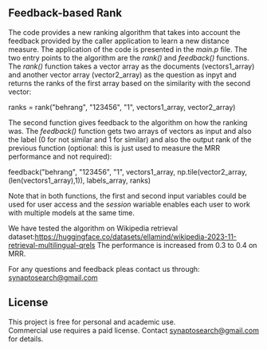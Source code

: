 ## Feedback-based Rank
The code provides a new ranking algorithm that takes into account the feedback provided by the caller application to learn a new distance measure.
The application of the code is presented in the _main.p_ file.
The two entry points to the algorithm are the _rank()_ and _feedback()_ functions.
The _rank()_ function takes a vector array as the documents (vectors1_array) and another vector array (vector2_array) as the question as inpyt and returns the ranks of the first array based on the similarity with the second vector:

ranks = rank("behrang", "123456", "1", vectors1_array, vector2_array)

The second function gives feedback to the algorithm on how the ranking was.
The _feedback()_ function gets two arrays of vectors as input and also the label (0 for not similar and 1 for similar) and also the output rank of the previous function (optional: this is just used to measure the MRR performance and not required):

feedback("behrang", "123456", "1", vectors1_array, np.tile(vector2_array, (len(vectors1_array),1)), labels_array, ranks)

Note that in both functions, the first and second input variables could be used for user access and the _session_ wariable enables each user to work with multiple models at the same time.

We have tested the algorithm on Wikipedia retrieval dataset:https://huggingface.co/datasets/ellamind/wikipedia-2023-11-retrieval-multilingual-qrels
The performance is increased from 0.3 to 0.4 on MRR.

For any questions and feedback pleas contact us through: synaptosearch@gmail.com

## License
This project is free for personal and academic use.  
Commercial use requires a paid license. Contact synaptosearch@gmail.com for details.
